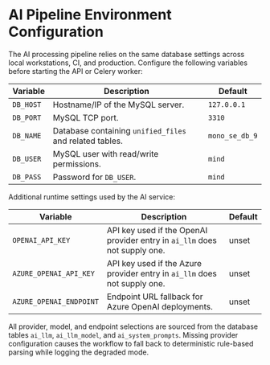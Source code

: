 # AI Pipeline Environment Configuration

The AI processing pipeline relies on the same database settings across local
workstations, CI, and production. Configure the following variables before
starting the API or Celery worker:

| Variable  | Description | Default |
| --------- | ----------- | ------- |
| `DB_HOST` | Hostname/IP of the MySQL server. | `127.0.0.1` |
| `DB_PORT` | MySQL TCP port. | `3310` |
| `DB_NAME` | Database containing `unified_files` and related tables. | `mono_se_db_9` |
| `DB_USER` | MySQL user with read/write permissions. | `mind` |
| `DB_PASS` | Password for `DB_USER`. | `mind` |

Additional runtime settings used by the AI service:

| Variable | Description | Default |
| -------- | ----------- | ------- |
| `OPENAI_API_KEY` | API key used if the OpenAI provider entry in `ai_llm` does not supply one. | unset |
| `AZURE_OPENAI_API_KEY` | API key used if the Azure provider entry in `ai_llm` does not supply one. | unset |
| `AZURE_OPENAI_ENDPOINT` | Endpoint URL fallback for Azure OpenAI deployments. | unset |

All provider, model, and endpoint selections are sourced from the database
tables `ai_llm`, `ai_llm_model`, and `ai_system_prompts`. Missing provider
configuration causes the workflow to fall back to deterministic rule-based
parsing while logging the degraded mode.
